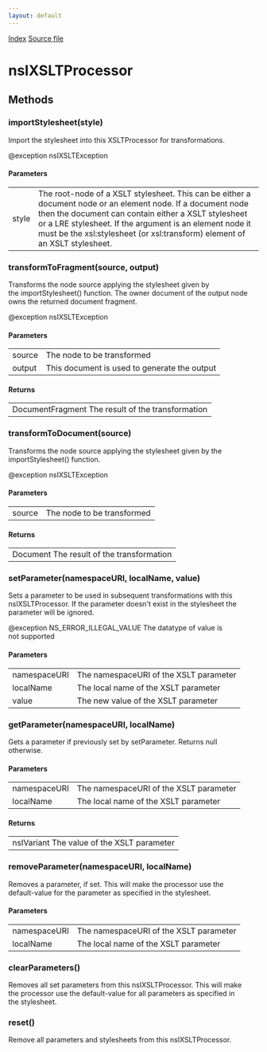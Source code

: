 ```yaml
---
layout: default
---
```

<div id='links'><a href="../index.html">Index</a>
<a href="http://dxr.mozilla.org/mozilla-central/source/dom/xslt/nsIXSLTProcessor.idl">Source file</a>
</div>

# nsIXSLTProcessor #

## Methods ##

### importStylesheet(style) ###
  
Import the stylesheet into this XSLTProcessor for transformations.  
  
  
@exception nsIXSLTException  
  

#### Parameters ####

<table>

<tr>
<td>style</td>
<td>The root-node of a XSLT stylesheet. This can be either  
             a document node or an element node. If a document node  
             then the document can contain either a XSLT stylesheet  
             or a LRE stylesheet.  
             If the argument is an element node it must be the  
             xsl:stylesheet (or xsl:transform) element of an XSLT  
             stylesheet.  
</td>
</tr>

</table>

### transformToFragment(source, output) ###
  
Transforms the node source applying the stylesheet given by  
the importStylesheet() function. The owner document of the output node  
owns the returned document fragment.  
  
  
@exception nsIXSLTException  
  

#### Parameters ####

<table>

<tr>
<td>source</td>
<td>The node to be transformed  
</td>
</tr>

<tr>
<td>output</td>
<td>This document is used to generate the output  
</td>
</tr>

</table>

#### Returns ####

<table>

<tr>
<td>DocumentFragment The result of the transformation  
</td>
</tr>

</table>

### transformToDocument(source) ###
  
Transforms the node source applying the stylesheet given by the  
importStylesheet() function.  
  
  
@exception nsIXSLTException  
  

#### Parameters ####

<table>

<tr>
<td>source</td>
<td>The node to be transformed  
</td>
</tr>

</table>

#### Returns ####

<table>

<tr>
<td>Document The result of the transformation  
</td>
</tr>

</table>

### setParameter(namespaceURI, localName, value) ###
  
Sets a parameter to be used in subsequent transformations with this  
nsIXSLTProcessor. If the parameter doesn't exist in the stylesheet the  
parameter will be ignored.  
  
  
@exception NS_ERROR_ILLEGAL_VALUE The datatype of value is  
                                  not supported  
  

#### Parameters ####

<table>

<tr>
<td>namespaceURI</td>
<td>The namespaceURI of the XSLT parameter  
</td>
</tr>

<tr>
<td>localName</td>
<td>The local name of the XSLT parameter  
</td>
</tr>

<tr>
<td>value</td>
<td>The new value of the XSLT parameter  
</td>
</tr>

</table>

### getParameter(namespaceURI, localName) ###
  
Gets a parameter if previously set by setParameter. Returns null  
otherwise.  
  
  

#### Parameters ####

<table>

<tr>
<td>namespaceURI</td>
<td>The namespaceURI of the XSLT parameter  
</td>
</tr>

<tr>
<td>localName</td>
<td>The local name of the XSLT parameter  
</td>
</tr>

</table>

#### Returns ####

<table>

<tr>
<td>nsIVariant  The value of the XSLT parameter  
</td>
</tr>

</table>

### removeParameter(namespaceURI, localName) ###
  
Removes a parameter, if set. This will make the processor use the  
default-value for the parameter as specified in the stylesheet.  
  
  

#### Parameters ####

<table>

<tr>
<td>namespaceURI</td>
<td>The namespaceURI of the XSLT parameter  
</td>
</tr>

<tr>
<td>localName</td>
<td>The local name of the XSLT parameter  
</td>
</tr>

</table>

### clearParameters() ###
  
Removes all set parameters from this nsIXSLTProcessor. This will make  
the processor use the default-value for all parameters as specified in  
the stylesheet.  
  

### reset() ###
  
Remove all parameters and stylesheets from this nsIXSLTProcessor.  
  
